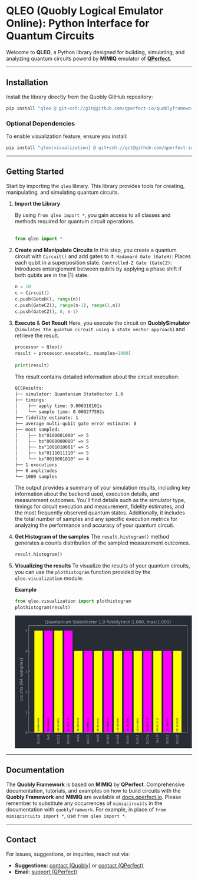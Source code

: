 
# QLEO (Quobly Logical Emulator Online): Python Interface for Quantum Circuits

Welcome to **QLEO**, a Python library designed for building, simulating, and analyzing quantum circuits powerd by **MIMIQ** emulator of **[QPerfect](https://qperfect.io/)**.

---

## Installation

Install the library directly from the Quobly GitHub repository:

```bash
pip install "qleo @ git+ssh://git@github.com/qperfect-io/quoblyframework@devel"
```

### Optional Dependencies

To enable visualization feature, ensure you install:

```bash
pip install "qleo[visualization] @ git+ssh://git@github.com/qperfect-io/quoblyframework@devel"
```

---

## Getting Started

Start by importing the `qleo` library. This library provides tools for creating, manipulating, and simulating quantum circuits.

1. **Import the Library**

    By using `from qleo import *`, you gain access to all classes and methods required for quantum circuit operations.

    ```python

    from qleo import *
    ```

2. **Create and Manipulate Circuits**
   In this step, you create a quantum circuit with `Circuit()` and add gates to it.
    `Hadamard Gate (GateH)`: Places each qubit in a superposition state.
    `Controlled-Z Gate (GateCZ)`: Introduces entanglement between qubits by applying a phase shift if both qubits are in the |1⟩ state.

    ```python
    n = 10
    c = Circuit()
    c.push(GateH(), range(n))
    c.push(GateCZ(), range(n-1), range(1,n))
    c.push(GateCZ(), 0, n-1)
    ```

3. **Execute** & **Get Result**
   Here, you execute the circuit on **QuoblySimulator** (`Simulates the quantum circuit using a state vector approach`) and retrieve the result.

    ```python
    processor = Qleo()
    result = processor.execute(c, nsamples=1000)

    print(result)
    ```

    The result contains detailed information about the circuit execution:

    ```
    QCSResults:
    ├── simulator: Quantanium StateVector 1.0
    ├── timings:
    │    ├── apply time: 0.000318101s
    │    └── sample time: 0.000277592s
    ├── fidelity estimate: 1
    ├── average multi-qubit gate error estimate: 0
    ├── most sampled:
    │    ├── bs"0100001000" => 5
    │    ├── bs"0000000000" => 5
    │    ├── bs"1001010001" => 5
    │    ├── bs"0111011110" => 5
    │    └── bs"0010001010" => 4
    ├── 1 executions
    ├── 0 amplitudes
    └── 1000 samples
    ```

    The output provides a summary of your simulation results, including key information about the backend used, execution details, and measurement outcomes. You'll find details such as the simulator type, timings for circuit execution and measurement, fidelity estimates, and the most frequently observed quantum states. Additionally, it includes the total number of samples and any specific execution metrics for analyzing the performance and accuracy of your quantum circuit.

4. **Get Histogram of the samples**
   The `result.histogram()` method generates a counts distribution of the sampled measurement outcomes.

    ```python
    result.histogram()
    ```

5. **Visualizing the results**
   To visualize the results of your quantum circuits, you can use the `plothistogram` function provided by the `qleo.visualization` module.

   **Example**

    ```python
    from qleo.visualization import plothistogram
    plothistogram(result)
    ```

    ![image](image.png)

---

## Documentation

The **Quobly Framework** is based on **MIMIQ** by **QPerfect**. Comprehensive documentation, tutorials, and examples on how to build circuits with the **Quobly Framework** and **MIMIQ** are available at [docs.qperfect.io](https://docs.qperfect.io/). Please remember to substitute any occurrences of `mimiqcircuits` in the documentation with `quoblyframwork`. For example, in place of `from mimiqcircuits import *`, use `from qleo import *`.

---

## Contact

For issues, suggestions, or inquiries, reach out via:

- **Suggestions**: [contact (Quobly)](https://quobly.io/) or [contact (QPerfect)](https://qperfect/#contact) 
- **Email**: [support (QPerfect)](mailto:mimiq.support@qperfect.io)

